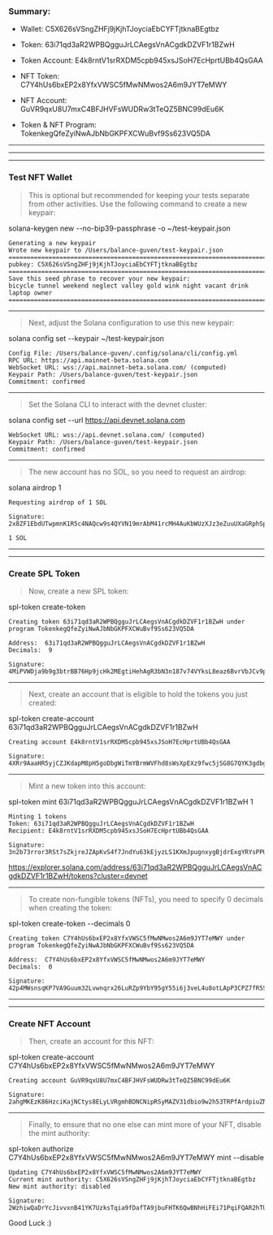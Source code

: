 
### Summary:

- Wallet: C5X626sVSngZHFj9jKjhTJoyciaEbCYFTjtknaBEgtbz

- Token: 63i71qd3aR2WPBQgguJrLCAegsVnACgdkDZVF1r1BZwH
- Token Account: E4k8rntV1srRXDM5cpb945xsJSoH7EcHprtUBb4QsGAA

- NFT Token: C7Y4hUs6bxEP2x8YfxVWSC5fMwNMwos2A6m9JYT7eMWY
- NFT Account: GuVR9qxU8U7mxC4BFJHVFsWUDRw3tTeQZ5BNC99dEu6K

- Token & NFT Program: TokenkegQfeZyiNwAJbNbGKPFXCWuBvf9Ss623VQ5DA


************************************************************************
************************************************************************

---

### Test NFT Wallet

> This is optional but recommended for keeping your tests separate from other activities. Use the following command to create a new keypair:

solana-keygen new --no-bip39-passphrase -o ~/test-keypair.json

```
Generating a new keypair
Wrote new keypair to /Users/balance-guven/test-keypair.json
===============================================================================
pubkey: C5X626sVSngZHFj9jKjhTJoyciaEbCYFTjtknaBEgtbz
===============================================================================
Save this seed phrase to recover your new keypair:
bicycle tunnel weekend neglect valley gold wink night vacant drink laptop owner
===============================================================================
```

************************************************************************

> Next, adjust the Solana configuration to use this new keypair:

solana config set --keypair ~/test-keypair.json

```
Config File: /Users/balance-guven/.config/solana/cli/config.yml
RPC URL: https://api.mainnet-beta.solana.com
WebSocket URL: wss://api.mainnet-beta.solana.com/ (computed)
Keypair Path: /Users/balance-guven/test-keypair.json
Commitment: confirmed
```

************************************************************************

> Set the Solana CLI to interact with the devnet cluster:

solana config set --url https://api.devnet.solana.com

```
WebSocket URL: wss://api.devnet.solana.com/ (computed)
Keypair Path: /Users/balance-guven/test-keypair.json
Commitment: confirmed
```

************************************************************************

> The new account has no SOL, so you need to request an airdrop:

solana airdrop 1

```
Requesting airdrop of 1 SOL

Signature: 2x8ZF1EbdUTwpmnK1R5c4NAQcw9s4QYVN19mrAbM41rcMH4AuKbWUzXJz3eZuuUXaGRphSpwAGZt7xWPvHDSaH19

1 SOL
```

************************************************************************
************************************************************************

### Create SPL Token

> Now, create a new SPL token:

spl-token create-token

```
Creating token 63i71qd3aR2WPBQgguJrLCAegsVnACgdkDZVF1r1BZwH under program TokenkegQfeZyiNwAJbNbGKPFXCWuBvf9Ss623VQ5DA

Address:  63i71qd3aR2WPBQgguJrLCAegsVnACgdkDZVF1r1BZwH
Decimals:  9

Signature: 4MiPVWDja9b9g3btrBB76Hp9jcHk2MEgtiHehAgR3bN3n187v74VYksL8eaz6BvrVbJCv9pcYKocqaKYSKMpFPQZ
```

************************************************************************

> Next, create an account that is eligible to hold the tokens you just created:

spl-token create-account 63i71qd3aR2WPBQgguJrLCAegsVnACgdkDZVF1r1BZwH

```
Creating account E4k8rntV1srRXDM5cpb945xsJSoH7EcHprtUBb4QsGAA

Signature: 4XRr9AaaHR5yjCZJKdapM8pH5goDbgWiTmYBrmWVFhd8sWsXpEXz9fwc5jSG8G7QYK3gdbgeubhHMNxJZVXJVXtG
```

************************************************************************


> Mint a new token into this account:

spl-token mint 63i71qd3aR2WPBQgguJrLCAegsVnACgdkDZVF1r1BZwH 1

```
Minting 1 tokens
Token: 63i71qd3aR2WPBQgguJrLCAegsVnACgdkDZVF1r1BZwH
Recipient: E4k8rntV1srRXDM5cpb945xsJSoH7EcHprtUBb4QsGAA

Signature: 3n2b73rror3RSt7sZkjreJZApKvS4f7JndYu63kEjyzLS1KXmJpugnxygBjdrExgYRYsPPUdnfngDfuAU31jndB9
```

https://explorer.solana.com/address/63i71qd3aR2WPBQgguJrLCAegsVnACgdkDZVF1r1BZwH/tokens?cluster=devnet

************************************************************************

> To create non-fungible tokens (NFTs), you need to specify 0 decimals when creating the token:

spl-token create-token --decimals 0

```
Creating token C7Y4hUs6bxEP2x8YfxVWSC5fMwNMwos2A6m9JYT7eMWY under program TokenkegQfeZyiNwAJbNbGKPFXCWuBvf9Ss623VQ5DA

Address:  C7Y4hUs6bxEP2x8YfxVWSC5fMwNMwos2A6m9JYT7eMWY
Decimals:  0

Signature: 42p4MWsnsqKP7VA9Guum32Lvwnqrx26LuRZp9YbY95gY55i6j3veL4u8otLApP3CPZ7fR5STwgCm5zd8ggV4H3nT
```

************************************************************************
************************************************************************


### Create NFT Account

> Then, create an account for this NFT:

spl-token create-account C7Y4hUs6bxEP2x8YfxVWSC5fMwNMwos2A6m9JYT7eMWY

```
Creating account GuVR9qxU8U7mxC4BFJHVFsWUDRw3tTeQZ5BNC99dEu6K

Signature: 2ahgMKEzK86HzciKajNCtys8ELyLVRgmhBDNCNipRSyMAZV31dbio9w2h53TRPfArdpiuZNcBAnqrfyRQ3s8xTAE
```

************************************************************************


> Finally, to ensure that no one else can mint more of your NFT, disable the mint authority:

spl-token authorize C7Y4hUs6bxEP2x8YfxVWSC5fMwNMwos2A6m9JYT7eMWY mint --disable

```
Updating C7Y4hUs6bxEP2x8YfxVWSC5fMwNMwos2A6m9JYT7eMWY
Current mint authority: C5X626sVSngZHFj9jKjhTJoyciaEbCYFTjtknaBEgtbz
New mint authority: disabled

Signature: 2WzhiwQaDrYcJivvxnB41YK7UzksTqia9fDafTA9jbuFHTK6QwBNhHiFEi71PqiFQAR2hTUVBGTQ3edrVi1rzrT5
```

Good Luck :)
